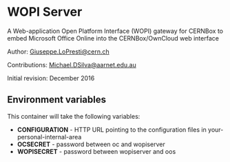# WOPI Server

A Web-application Open Platform Interface (WOPI) gateway for CERNBox
to embed Microsoft Office Online into the CERNBox/OwnCloud web interface

Author: Giuseppe.LoPresti@cern.ch

Contributions: Michael.DSilva@aarnet.edu.au

Initial revision: December 2016

## Environment variables

This container will take the following variables:

- __CONFIGURATION__ - HTTP URL pointing to the configuration files in your-personal-internal-area
- __OCSECRET__ - password between oc and wopiserver
- __WOPISECRET__ - password between wopiserver and oos

